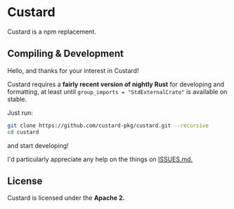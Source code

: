 # Custard

Custard is a npm replacement.

## Compiling & Development

Hello, and thanks for your interest in Custard!

Custard requires a **fairly recent version of nightly Rust** for developing and formatting, at least until `group_imports = "StdExternalCrate"` is available on stable.

Just run:

```sh
git clone https://github.com/custard-pkg/custard.git --recursive
cd custard
```

and start developing!

I'd particularly appreciate any help on the things on [ISSUES.md.](https://github.com/custard-pkg/custard/blob/main/ISSUES.md)

## License

Custard is licensed under the **Apache 2.**

